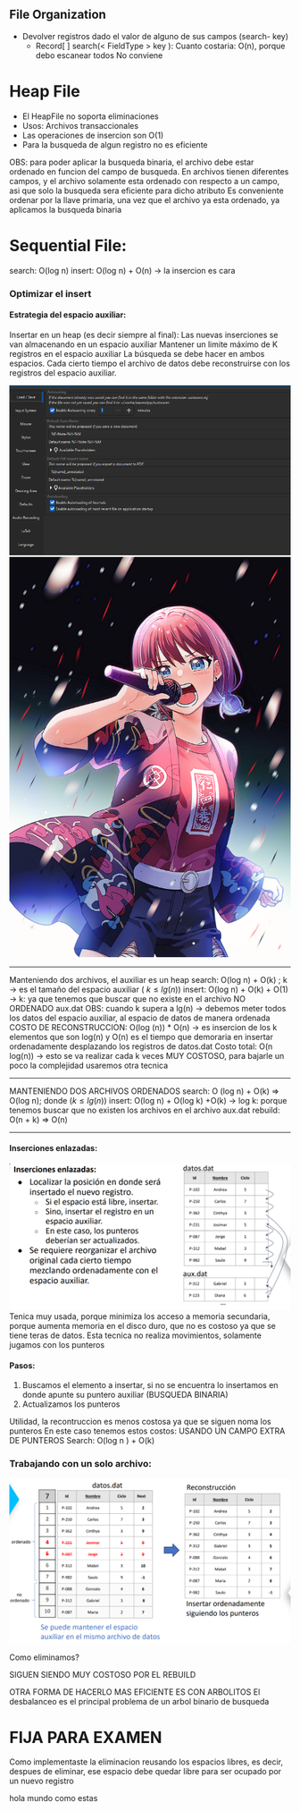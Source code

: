 
## File Organization
- Devolver registros dado el valor de alguno de sus campos (search- key)
	- Record[ ] search(< FieldType > key ):
		Cuanto costaria: O(n), porque debo escanear todos
		No conviene




# Heap File
- El HeapFile no soporta eliminaciones
- Usos: Archivos transaccionales
- Las operaciones de insercion son O(1)
- Para la busqueda de algun registro no es eficiente

OBS: para poder aplicar la busqueda binaria, el archivo debe estar ordenado en funcion del campo de busqueda.
En archivos tienen diferentes campos, y el archivo solamente esta ordenado con respecto a un campo, asi que solo la busqueda sera eficiente para dicho atributo
Es conveniente ordenar por la llave primaria, una vez que el archivo ya esta ordenado, ya aplicamos la busqueda binaria


# Sequential File:
search: O(log n)
insert: O(log n) + O(n) -> la insercion es cara
### Optimizar el insert
#### Estrategia del espacio auxiliar:
Insertar en un heap (es decir siempre al final): Las nuevas inserciones se van almacenando en un espacio auxiliar
Mantener un limite máximo de K registros en el espacio auxiliar 
La búsqueda se debe hacer en ambos espacios.
Cada cierto tiempo el archivo de datos debe reconstruirse con los registros del espacio auxiliar.

![../../../../../ANEXOS/Pasted image 20240831101053.png](ANEXOS/Pasted%20image%2020240831101053.png)
![Descripción de la imagen](./MINA.jpg)



---
Manteniendo dos archivos, el auxiliar es un heap
search: O(log n) + O(k) ; k -> es el tamaño del espacio auxiliar ( $k \le lg(n)$)
insert: O(log n) + O(k) + O(1) -> k: ya que tenemos que buscar que no existe en el archivo NO ORDENADO aux.dat
OBS: cuando k supera a lg(n) -> debemos meter todos los datos del espacio auxiliar, al espacio de datos de manera ordenada
COSTO DE RECONSTRUCCION: O(log (n)) * O(n) -> es insercion de los k elementos que son log(n) y O(n) es el tiempo que demoraria en insertar ordenadamente desplazando los registros de datos.dat
Costo total: O(n log(n)) -> esto se va realizar cada k veces
MUY COSTOSO, para bajarle un poco la complejidad usaremos otra tecnica 

---
MANTENIENDO DOS ARCHIVOS ORDENADOS
search: O (log n) + O(k) => O(log n); donde ($k \le lg(n)$) 
insert: O(log n) + O(log k) +O(k) -> log k: porque tenemos buscar que no existen los archivos en el archivo aux.dat
rebuild: O(n + k) => O(n)

---
#### Inserciones enlazadas:
![../../../../../ANEXOS/Pasted image 20240829164831.png](ANEXOS/Pasted%20image%2020240829164831.png)
Tenica muy usada, porque minimiza los acceso a memoria secundaria, porque aumenta memoria en el disco duro, que no es costoso ya que se tiene teras de datos.
Esta tecnica no realiza movimientos, solamente jugamos con los punteros
#### Pasos:
1. Buscamos el elemento a insertar, si no se encuentra lo insertamos en donde apunte su puntero auxiliar (BUSQUEDA BINARIA)
2. Actualizamos los punteros

Utilidad, la recontruccion es menos costosa ya que se siguen noma los punteros
En este caso tenemos estos costos:
USANDO UN CAMPO EXTRA DE PUNTEROS
Search: O(log n ) + O(k)

### Trabajando con un solo archivo:
![../../../../../ANEXOS/Pasted image 20240829172151.png](ANEXOS/Pasted%20image%2020240829172151.png)

Como eliminamos?

SIGUEN SIENDO MUY COSTOSO POR EL REBUILD

OTRA FORMA DE HACERLO MAS EFICIENTE ES CON ARBOLITOS 
El desbalanceo es el principal problema de un arbol binario de busqueda

# FIJA PARA EXAMEN
Como implementaste la eliminacion reusando los espacios libres, es decir, despues de eliminar, ese espacio debe quedar libre para ser ocupado por un nuevo registro


hola mundo como estas 
